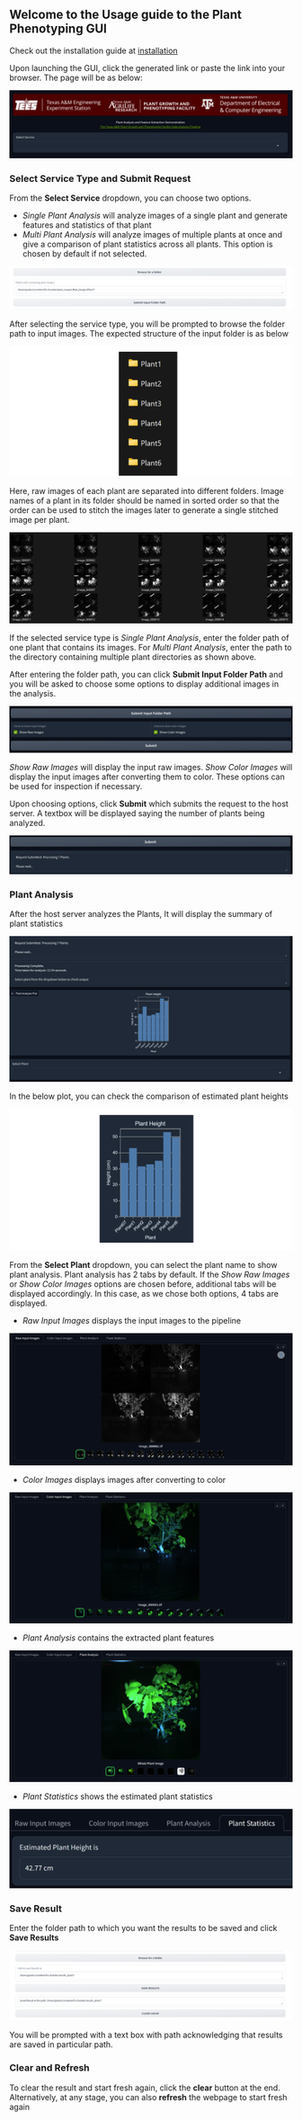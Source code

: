 ## Welcome to the Usage guide to the Plant Phenotyping GUI

Check out the installation guide at [installation](installation.md)

Upon launching the GUI, click the generated link or paste the link into your browser. The page will be as below:

![fresh](./images/fresh.png)


### Select Service Type and Submit Request

From the **Select Service** dropdown, you can choose two options.

* *Single Plant Analysis* will analyze images of a single plant and generate features and statistics of that plant
* *Multi Plant Analysis* will analyze images of multiple plants at once and give a comparison of plant statistics across all plants. This option is chosen by default if not selected.

![submit input path](./images/submit_input_path.png)

After selecting the service type, you will be prompted to browse the folder path to input images. The expected structure of the input folder is as below

![image](./images/plants_folder_edited.png)

Here, raw images of each plant are separated into different folders. Image names of a plant in its folder should be named in sorted order so that the order can be used to stitch the images later to generate a single stitched image per plant.

![image](./images/plant_folder.png)

If the selected service type is *Single Plant Analysis*, enter the folder path of one plant that contains its images. For *Multi Plant Analysis*, enter the path to the directory containing multiple plant directories as shown above.

After entering the folder path, you can click **Submit Input Folder Path** and you will be asked to choose some options to display additional images in the analysis.

![image](./images/output_options.png)

*Show Raw Images* will display the input raw images. *Show Color Images* will display the input images after converting them to color. These options can be used for inspection if necessary.

Upon choosing options, click **Submit** which submits the request to the host server. A textbox will be displayed saying the number of plants being analyzed.

![image](./images/submit_request.png)


### Plant Analysis

After the host server analyzes the Plants, It will display the summary of plant statistics

![image](./images/request_processed.png)

In the below plot, you can check the comparison of estimated plant heights

![image](./images/statistics_plot_edited.png)

From the **Select Plant** dropdown, you can select the plant name to show plant analysis. Plant analysis has 2 tabs by default. If the *Show Raw Images* or *Show Color Images* options are chosen before, additional tabs will be displayed accordingly. In this case, as we chose both options, 4 tabs are displayed.

* *Raw Input Images* displays the input images to the pipeline

![image](./images/input_images_tab.png)

* *Color Images* displays images after converting to color

![image](./images/color_images_tab.png)

* *Plant Analysis* contains the extracted plant features

![image](./images/plant_analysis_tab.png)

* *Plant Statistics* shows the estimated plant statistics

![image](./images/plant_statistics_tab.png)


### Save Result

Enter the folder path to which you want the results to be saved and click **Save Results**

![image](./images/enter_save_path.png)

You will be prompted with a text box with path acknowledging that results are saved in particular path.

### Clear and Refresh

To clear the result and start fresh again, click the **clear** button at the end. Alternatively, at any stage, you can also **refresh** the webpage to start fresh again
